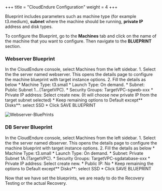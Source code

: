 +++
title = "CloudEndure Configuration"
weight = 4
+++


Blueprint includes parameters such as machine type (for example t3.medium), **subnet** where the machine should be running, **private IP** address and disk types.

To configure the Blueprint, go to the **Machines** tab and click on the name of the machine that you want to configure. Then navigate to the **BLUEPRINT** section.

### Webserver Blueprint

In the CloudEndure console, select Machines from the left sidebar. 1. Select the the server named webserver. This opens the details page to configure the machine blueprint with target instance options. 2. Fill the details as below * Machine Type: t3.small * Launch Type: On demand. * Subnet: Public Subnet 1…(TargetVPC). * Security Groups: TargetVPC-sgweb-xxx * Private IP address: Select create new. (It will choose new private IP from the target subnet selected) * Keep remaining options to Default except** Disks**: select SSD * Click SAVE BLUEPRINT


![Webserver-BluePrints](/lab1/webserver.png?classes=shadow,border)

### DB Server Blueprint

In the CloudEndure console, select Machines from the left sidebar. 1. Select the the server named dbserver. This opens the details page to configure the machine blueprint with target instance options. 2. Fill the details as below * Machine Type: t3.small * Launch Type: On demand. * Subnet: Private Subnet 1A.(TargetVPC). * Security Groups: TargetVPC-sgdatabase-xxx * Private IP address: Select create new. * Public IP: No * Keep remaining the options to Default except** Disks**: select SSD * Click SAVE BLUEPRINT

Now that we have set the blueprints, we are ready to do the Recovery Testing or the actual Recovery.
